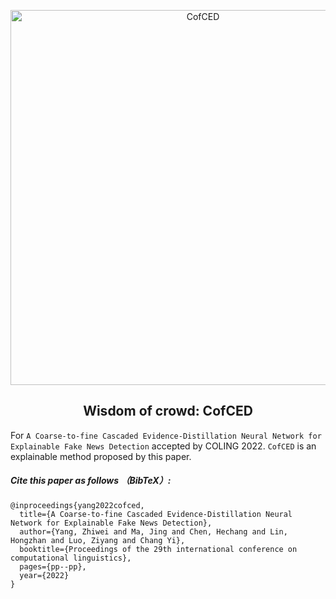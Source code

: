 <p align="center">
 <img width=600px src="https://github.com/Nicozwy/CofCED/blob/main/image.png" align="center" alt="CofCED" />
 <h2 align="center">Wisdom of crowd: CofCED</h2>
 <p align="center"> </p>
</p>

For `A Coarse-to-fine Cascaded Evidence-Distillation Neural Network for Explainable Fake News Detection` accepted by COLING 2022. `CofCED` is an explainable method proposed by this paper. 


##### Cite this paper as follows （BibTeX）: 

```
@inproceedings{yang2022cofced,
  title={A Coarse-to-fine Cascaded Evidence-Distillation Neural Network for Explainable Fake News Detection},
  author={Yang, Zhiwei and Ma, Jing and Chen, Hechang and Lin, Hongzhan and Luo, Ziyang and Chang Yi},
  booktitle={Proceedings of the 29th international conference on computational linguistics},
  pages={pp--pp},
  year={2022}
}
```
